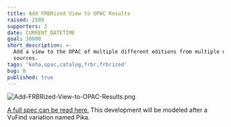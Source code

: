 ```yaml
---
title: Add FRBRized View to OPAC Results
raised: 2500
supporters: 2
date: CURRENT_DATETIME
goal: 30000
short_description: >-
  Add a view to the OPAC of multiple different editions from multiple different
  sources.
tags: 'koha,opac,catalog,frbr,frbrized'
bug: 0
published: true
---
```


![Add-FRBRized-View-to-OPAC-Results.png]({{site.baseurl}}/source/images/Add-FRBRized-View-to-OPAC-Results.png)

[A full spec can be read here.](http://web.archive.org/web/20151029045058/http://devs.bywatersolutions.com/wp-content/uploads/2015/09/FRBR.pdf)
This development will be modeled after a VuFind variation named Pika.
